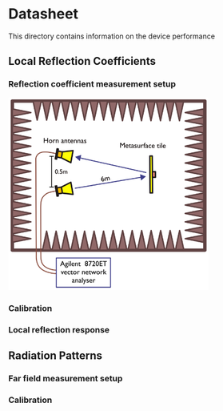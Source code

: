 # Datasheet

This directory contains information on the device performance

## Local Reflection Coefficients

### Reflection coefficient measurement setup

<img src="images/refMeasSetup.png" width="400" />

### Calibration

### Local reflection response

## Radiation Patterns

### Far field measurement setup

### Calibration

